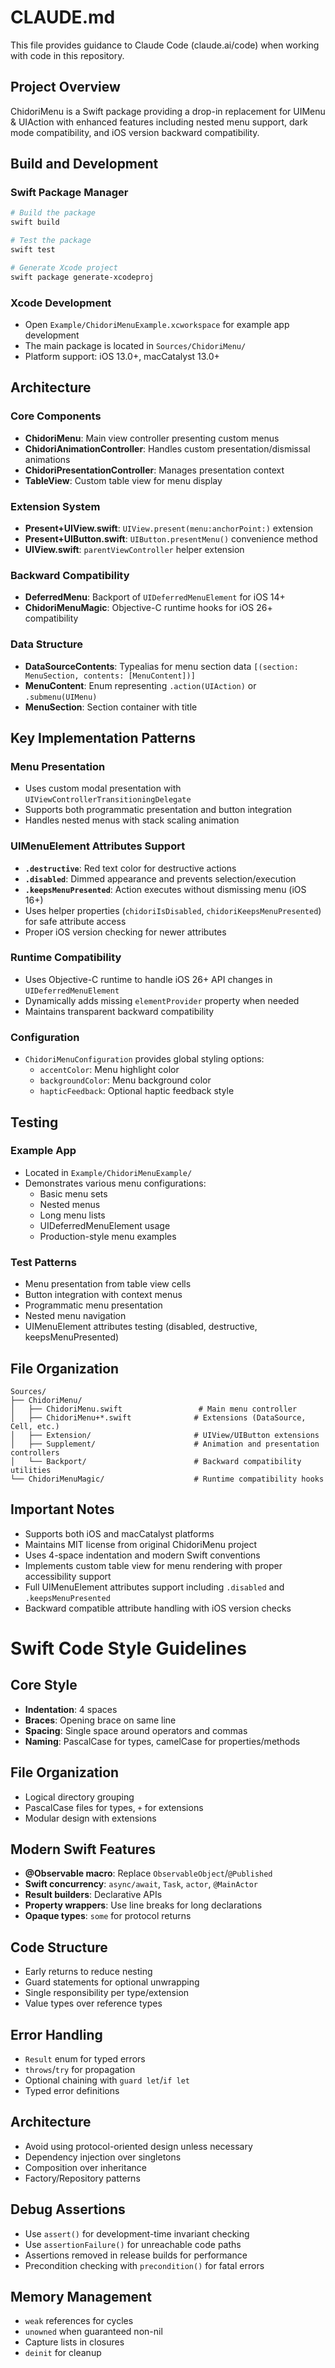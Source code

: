 # CLAUDE.md

This file provides guidance to Claude Code (claude.ai/code) when working with code in this repository.

## Project Overview

ChidoriMenu is a Swift package providing a drop-in replacement for UIMenu & UIAction with enhanced features including nested menu support, dark mode compatibility, and iOS version backward compatibility.

## Build and Development

### Swift Package Manager
```bash
# Build the package
swift build

# Test the package
swift test

# Generate Xcode project
swift package generate-xcodeproj
```

### Xcode Development
- Open `Example/ChidoriMenuExample.xcworkspace` for example app development
- The main package is located in `Sources/ChidoriMenu/`
- Platform support: iOS 13.0+, macCatalyst 13.0+

## Architecture

### Core Components
- **ChidoriMenu**: Main view controller presenting custom menus
- **ChidoriAnimationController**: Handles custom presentation/dismissal animations
- **ChidoriPresentationController**: Manages presentation context
- **TableView**: Custom table view for menu display

### Extension System
- **Present+UIView.swift**: `UIView.present(menu:anchorPoint:)` extension
- **Present+UIButton.swift**: `UIButton.presentMenu()` convenience method
- **UIView.swift**: `parentViewController` helper extension

### Backward Compatibility
- **DeferredMenu**: Backport of `UIDeferredMenuElement` for iOS 14+
- **ChidoriMenuMagic**: Objective-C runtime hooks for iOS 26+ compatibility

### Data Structure
- **DataSourceContents**: Typealias for menu section data `[(section: MenuSection, contents: [MenuContent])]`
- **MenuContent**: Enum representing `.action(UIAction)` or `.submenu(UIMenu)`
- **MenuSection**: Section container with title

## Key Implementation Patterns

### Menu Presentation
- Uses custom modal presentation with `UIViewControllerTransitioningDelegate`
- Supports both programmatic presentation and button integration
- Handles nested menus with stack scaling animation

### UIMenuElement Attributes Support
- **`.destructive`**: Red text color for destructive actions
- **`.disabled`**: Dimmed appearance and prevents selection/execution
- **`.keepsMenuPresented`**: Action executes without dismissing menu (iOS 16+)
- Uses helper properties (`chidoriIsDisabled`, `chidoriKeepsMenuPresented`) for safe attribute access
- Proper iOS version checking for newer attributes

### Runtime Compatibility
- Uses Objective-C runtime to handle iOS 26+ API changes in `UIDeferredMenuElement`
- Dynamically adds missing `elementProvider` property when needed
- Maintains transparent backward compatibility

### Configuration
- `ChidoriMenuConfiguration` provides global styling options:
  - `accentColor`: Menu highlight color
  - `backgroundColor`: Menu background color
  - `hapticFeedback`: Optional haptic feedback style

## Testing

### Example App
- Located in `Example/ChidoriMenuExample/`
- Demonstrates various menu configurations:
  - Basic menu sets
  - Nested menus
  - Long menu lists
  - UIDeferredMenuElement usage
  - Production-style menu examples

### Test Patterns
- Menu presentation from table view cells
- Button integration with context menus
- Programmatic menu presentation
- Nested menu navigation
- UIMenuElement attributes testing (disabled, destructive, keepsMenuPresented)

## File Organization

```
Sources/
├── ChidoriMenu/
│   ├── ChidoriMenu.swift                 # Main menu controller
│   ├── ChidoriMenu+*.swift              # Extensions (DataSource, Cell, etc.)
│   ├── Extension/                       # UIView/UIButton extensions
│   ├── Supplement/                      # Animation and presentation controllers
│   └── Backport/                        # Backward compatibility utilities
└── ChidoriMenuMagic/                    # Runtime compatibility hooks
```

## Important Notes

- Supports both iOS and macCatalyst platforms
- Maintains MIT license from original ChidoriMenu project
- Uses 4-space indentation and modern Swift conventions
- Implements custom table view for menu rendering with proper accessibility support
- Full UIMenuElement attributes support including `.disabled` and `.keepsMenuPresented`
- Backward compatible attribute handling with iOS version checks

# Swift Code Style Guidelines

## Core Style
- **Indentation**: 4 spaces
- **Braces**: Opening brace on same line
- **Spacing**: Single space around operators and commas
- **Naming**: PascalCase for types, camelCase for properties/methods

## File Organization
- Logical directory grouping
- PascalCase files for types, `+` for extensions
- Modular design with extensions

## Modern Swift Features
- **@Observable macro**: Replace `ObservableObject`/`@Published`
- **Swift concurrency**: `async/await`, `Task`, `actor`, `@MainActor`
- **Result builders**: Declarative APIs
- **Property wrappers**: Use line breaks for long declarations
- **Opaque types**: `some` for protocol returns

## Code Structure
- Early returns to reduce nesting
- Guard statements for optional unwrapping
- Single responsibility per type/extension
- Value types over reference types

## Error Handling
- `Result` enum for typed errors
- `throws`/`try` for propagation
- Optional chaining with `guard let`/`if let`
- Typed error definitions

## Architecture
- Avoid using protocol-oriented design unless necessary
- Dependency injection over singletons
- Composition over inheritance
- Factory/Repository patterns

## Debug Assertions
- Use `assert()` for development-time invariant checking
- Use `assertionFailure()` for unreachable code paths
- Assertions removed in release builds for performance
- Precondition checking with `precondition()` for fatal errors

## Memory Management
- `weak` references for cycles
- `unowned` when guaranteed non-nil
- Capture lists in closures
- `deinit` for cleanup
